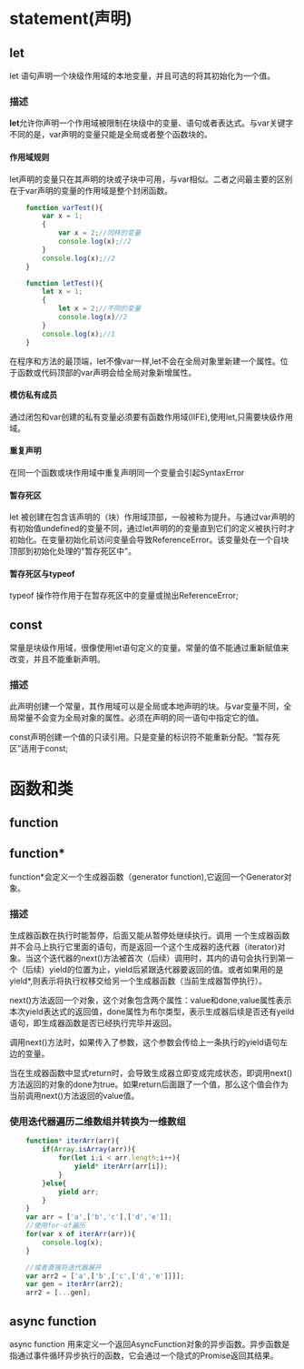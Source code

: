 # statement(声明)

## let  
let 语句声明一个块级作用域的本地变量，并且可选的将其初始化为一个值。
### 描述  
**let**允许你声明一个作用域被限制在块级中的变量、语句或者表达式。与var关键字不同的是，var声明的变量只能是全局或者整个函数块的。
#### 作用域规则  
let声明的变量只在其声明的块或子块中可用，与var相似。二者之间最主要的区别在于var声明的变量的作用域是整个封闭函数。  
```javascript
    function varTest(){
        var x = 1;
        {
            var x = 2;//同样的变量
            console.log(x);//2
        }
        console.log(x);//2
    }

    function letTest(){
        let x = 1;
        {
            let x = 2;//不同的变量
            console.log(x)//2
        }
        console.log(x);//1
    }
```
在程序和方法的最顶端，let不像var一样,let不会在全局对象里新建一个属性。位于函数或代码顶部的var声明会给全局对象新增属性。
#### 模仿私有成员  
通过闭包和var创建的私有变量必须要有函数作用域(IIFE),使用let,只需要块级作用域。
#### 重复声明  
在同一个函数或块作用域中重复声明同一个变量会引起SyntaxError
#### 暂存死区  
let 被创建在包含该声明的（块）作用域顶部，一般被称为提升。与通过var声明的有初始值undefined的变量不同，通过let声明的的变量直到它们的定义被执行时才初始化。在变量初始化前访问变量会导致ReferenceError。该变量处在一个自块顶部到初始化处理的"暂存死区中"。
#### 暂存死区与typeof  
typeof 操作符作用于在暂存死区中的变量或抛出ReferenceError;

## const  
常量是块级作用域，很像使用let语句定义的变量。常量的值不能通过重新赋值来改变，并且不能重新声明。
### 描述  
此声明创建一个常量，其作用域可以是全局或本地声明的块。与var变量不同，全局常量不会变为全局对象的属性。必须在声明的同一语句中指定它的值。

const声明创建一个值的只读引用。只是变量的标识符不能重新分配。“暂存死区”适用于const;

# 函数和类
## function
## function*  
function*会定义一个生成器函数（generator function),它返回一个Generator对象。
### 描述  
生成器函数在执行时能暂停，后面又能从暂停处继续执行。调用 一个生成器函数并不会马上执行它里面的语句，而是返回一个这个生成器的迭代器（iterator)对象。当这个迭代器的next()方法被首次（后续）调用时，其内的语句会执行到第一个（后续）yield的位置为止，yield后紧跟迭代器要返回的值。或者如果用的是yield*,则表示将执行权移交给另一个生成器函数（当前生成器暂停执行）。

next()方法返回一个对象，这个对象包含两个属性：value和done,value属性表示本次yield表达式的返回值，done属性为布尔类型，表示生成器后续是否还有yeild语句，即生成器函数是否已经执行完毕并返回。

调用next()方法时，如果传入了参数，这个参数会传给上一条执行的yield语句左边的变量。

当在生成器函数中显式return时，会导致生成器立即变成完成状态，即调用next()方法返回的对象的done为true。如果return后面跟了一个值，那么这个值会作为当前调用next()方法返回的value值。

### 使用迭代器遍历二维数组并转换为一维数组
```javascript
    function* iterArr(arr){
        if(Array.isArray(arr)){
            for(let i;i < arr.length;i++){
                yield* iterArr(arr[i]);
            }
        }else{
            yield arr;
        }
    }
    var arr = ['a',['b','c'],['d','e']];
    //使用for-of遍历
    for(var x of iterArr(arr)){
        console.log(x);
    }

    //或者直接将迭代器展开
    var arr2 = ['a',['b',['c',['d','e']]]];
    var gen = iterArr(arr2);
    arr2 = [...gen];
```

## async function  
async function 用来定义一个返回AsyncFunction对象的异步函数。异步函数是指通过事件循环异步执行的函数，它会通过一个隐式的Promise返回其结果。

